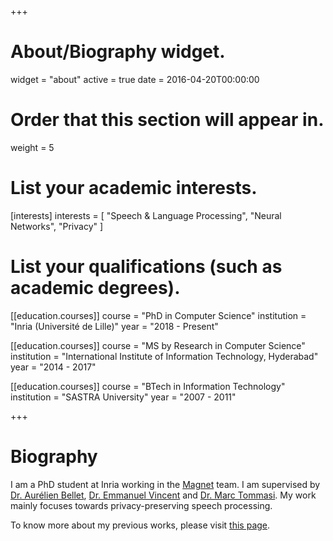 +++
# About/Biography widget.
widget = "about"
active = true
date = 2016-04-20T00:00:00

# Order that this section will appear in.
weight = 5

# List your academic interests.
[interests]
  interests = [
    "Speech & Language Processing",
    "Neural Networks",
    "Privacy"
  ]

# List your qualifications (such as academic degrees).
[[education.courses]]
  course = "PhD in Computer Science"
  institution = "Inria (Université de Lille)"
  year = "2018 - Present"

[[education.courses]]
  course = "MS by Research in Computer Science"
  institution = "International Institute of Information Technology, Hyderabad"
  year = "2014 - 2017"

[[education.courses]]
  course = "BTech in Information Technology"
  institution = "SASTRA University"
  year = "2007 - 2011"
 
+++

# Biography

I am a PhD student at Inria working in the [Magnet](https://team.inria.fr/magnet/) team. I am supervised by [Dr. Aurélien Bellet](http://researchers.lille.inria.fr/abellet/), [Dr. Emmanuel Vincent](https://members.loria.fr/EVincent/) and [Dr. Marc Tommasi](http://researchers.lille.inria.fr/tommasi/). My work mainly focuses towards privacy-preserving speech processing.

To know more about my previous works, please visit [this page](https://researchweb.iiit.ac.in/~brijmohanlal.s).
